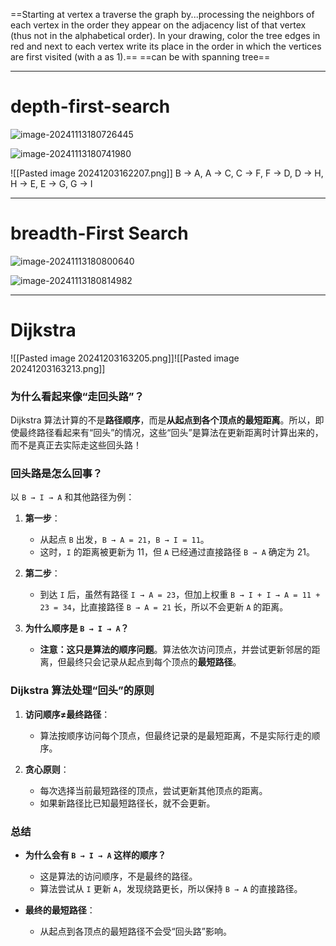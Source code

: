 ==Starting at vertex a traverse the graph by...processing the neighbors of
each vertex in the order they appear on the adjacency list of that vertex (thus not in the
alphabetical order). In your drawing, color the tree edges in red and next to each vertex write
its place in the order in which the vertices are first visited (with a as 1).==
==can be with spanning tree==

---
# depth-first-search

![image-20241113180726445](image-20241113180726445.png)

![image-20241113180741980](image-20241113180741980.png)

![[Pasted image 20241203162207.png]]
B → A, A → C, C → F, F → D, D → H, H → E, E → G, G → I

---

# breadth-First Search

![image-20241113180800640](image-20241113180800640.png)

![image-20241113180814982](image-20241113180814982.png)

---

# Dijkstra
![[Pasted image 20241203163205.png]]![[Pasted image 20241203163213.png]]

### **为什么看起来像“走回头路”？**

Dijkstra 算法计算的不是**路径顺序**，而是**从起点到各个顶点的最短距离**。所以，即使最终路径看起来有“回头”的情况，这些“回头”是算法在更新距离时计算出来的，而不是真正去实际走这些回头路！

### **回头路是怎么回事？**

以 `B → I → A` 和其他路径为例：

1. **第一步**：
    
    - 从起点 `B` 出发，`B → A = 21`，`B → I = 11`。
    - 这时，`I` 的距离被更新为 11，但 `A` 已经通过直接路径 `B → A` 确定为 21。
2. **第二步**：
    
    - 到达 `I` 后，虽然有路径 `I → A = 23`，但加上权重 `B → I + I → A = 11 + 23 = 34`，比直接路径 `B → A = 21` 长，所以不会更新 `A` 的距离。
3. **为什么顺序是 `B → I → A`？**
    
    - **注意：这只是算法的顺序问题**。算法依次访问顶点，并尝试更新邻居的距离，但最终只会记录从起点到每个顶点的**最短路径**。

### **Dijkstra 算法处理“回头”的原则**

1. **访问顺序≠最终路径**：
    
    - 算法按顺序访问每个顶点，但最终记录的是最短距离，不是实际行走的顺序。
2. **贪心原则**：
    
    - 每次选择当前最短路径的顶点，尝试更新其他顶点的距离。
    - 如果新路径比已知最短路径长，就不会更新。
### **总结**

- **为什么会有 `B → I → A` 这样的顺序？**
    
    - 这是算法的访问顺序，不是最终的路径。
    - 算法尝试从 `I` 更新 `A`，发现绕路更长，所以保持 `B → A` 的直接路径。
- **最终的最短路径**：
    
    - 从起点到各顶点的最短路径不会受“回头路”影响。

